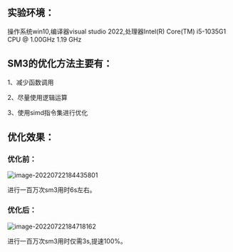 ## 实验环境：

操作系统win10,编译器visual studio 2022,处理器Intel(R) Core(TM) i5-1035G1 CPU @ 1.00GHz   1.19 GHz

## SM3的优化方法主要有：

1、减少函数调用

2、尽量使用逻辑运算

3、使用simd指令集进行优化

## 优化效果：

### 优化前：

![image-20220722184435801](C:\Users\amx\AppData\Roaming\Typora\typora-user-images\image-20220722184435801.png)

进行一百万次sm3用时6s左右。

### 优化后：

![image-20220722184718162](C:\Users\amx\AppData\Roaming\Typora\typora-user-images\image-20220722184718162.png)

进行一百万次sm3用时仅需3s,提速100%。